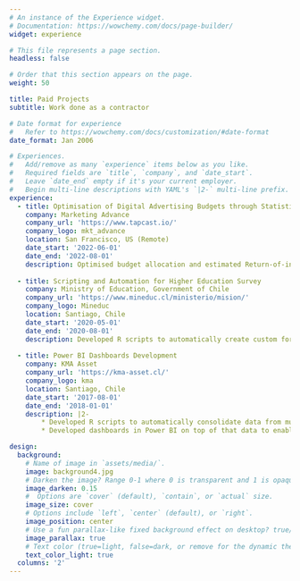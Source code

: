 ```yaml
---
# An instance of the Experience widget.
# Documentation: https://wowchemy.com/docs/page-builder/
widget: experience

# This file represents a page section.
headless: false

# Order that this section appears on the page.
weight: 50

title: Paid Projects
subtitle: Work done as a contractor

# Date format for experience
#   Refer to https://wowchemy.com/docs/customization/#date-format
date_format: Jan 2006

# Experiences.
#   Add/remove as many `experience` items below as you like.
#   Required fields are `title`, `company`, and `date_start`.
#   Leave `date_end` empty if it's your current employer.
#   Begin multi-line descriptions with YAML's `|2-` multi-line prefix.
experience:
  - title: Optimisation of Digital Advertising Budgets through Statistical Modelling
    company: Marketing Advance
    company_url: 'https://www.tapcast.io/'
    company_logo: mkt_advance
    location: San Francisco, US (Remote)
    date_start: '2022-06-01'
    date_end: '2022-08-01'
    description: Optimised budget allocation and estimated Return-of-investment metrics for digital advertising channels by performing Marketing Mix Modelling with Meta’s ‘[`Robyn`](https://facebookexperimental.github.io/Robyn/)’ R package.
  
  - title: Scripting and Automation for Higher Education Survey
    company: Ministry of Education, Government of Chile
    company_url: 'https://www.mineduc.cl/ministerio/mision/'
    company_logo: Mineduc
    location: Santiago, Chile
    date_start: '2020-05-01'
    date_end: '2020-08-01'
    description: Developed R scripts to automatically create custom forms for each higher education institution, and then consolidated the filled forms into a single, ready-to-use Stata dataset by using Python scripts.
        
  - title: Power BI Dashboards Development
    company: KMA Asset
    company_url: 'https://kma-asset.cl/'
    company_logo: kma
    location: Santiago, Chile
    date_start: '2017-08-01'
    date_end: '2018-01-01'
    description: |2-
        * Developed R scripts to automatically consolidate data from multiple CRM sources.
        * Developed dashboards in Power BI on top of that data to enable analysis and monitoring of business metrics (conversion KPIs, customer acquisition cost, etc).

design:
  background:
    # Name of image in `assets/media/`.
    image: background4.jpg
    # Darken the image? Range 0-1 where 0 is transparent and 1 is opaque.
    image_darken: 0.15
    #  Options are `cover` (default), `contain`, or `actual` size.
    image_size: cover
    # Options include `left`, `center` (default), or `right`.
    image_position: center
    # Use a fun parallax-like fixed background effect on desktop? true/false
    image_parallax: true
    # Text color (true=light, false=dark, or remove for the dynamic theme color).
    text_color_light: true
  columns: '2'
---
```

